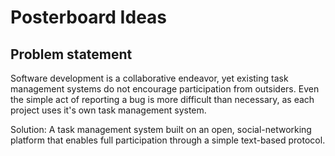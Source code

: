 # Posterboard Ideas

## Problem statement

Software development is a collaborative endeavor, yet existing task management systems do not encourage participation from outsiders. Even the simple act of reporting a bug is more difficult than necessary, as each project uses it's own task management system. 

Solution: A task management system built on an open, social-networking platform that enables full participation through a simple text-based protocol. 
